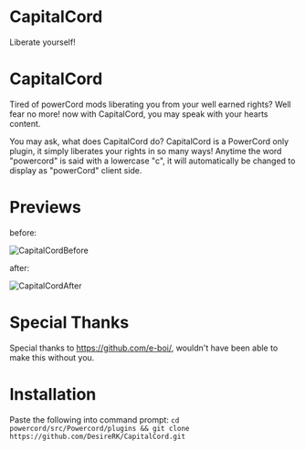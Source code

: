 # CapitalCord 
Liberate yourself!

# CapitalCord
Tired of powerCord mods liberating you from your well earned rights? Well fear no more! now with CapitalCord, you may speak with your hearts content.

You may ask, what does CapitalCord do? CapitalCord is a PowerCord only plugin, it simply liberates your rights in so many ways! 
Anytime the word "powercord" is said with a lowercase "c", it will automatically be changed to display as "powerCord" client side.

# Previews
before:

![CapitalCordBefore](https://user-images.githubusercontent.com/72703954/129499291-92d96e8f-07e3-43f9-9304-64d81be7ec47.png)

after:

![CapitalCordAfter](https://user-images.githubusercontent.com/72703954/129499313-c34c7d47-05b8-477a-888b-f118b0250623.png)

# Special Thanks
Special thanks to https://github.com/e-boi/, wouldn't have been able to make this without you.

# Installation 

Paste the following into command prompt: 
`cd powercord/src/Powercord/plugins && git clone https://github.com/DesireRK/CapitalCord.git`
